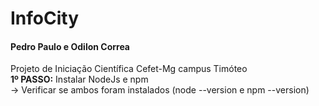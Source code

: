 # InfoCity
#### Pedro Paulo e Odilon Correa
Projeto de Iniciação Científica Cefet-Mg campus Timóteo
<br>
<strong>1º PASSO:</strong> Instalar NodeJs e npm <br>
  -> Verificar se ambos foram instalados (node --version e npm --version)
  

